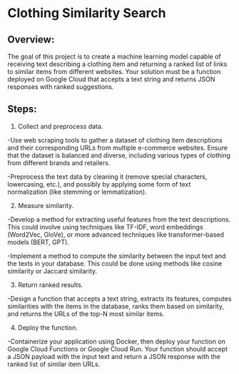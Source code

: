 # Clothing Similarity Search
## Overview:

The goal of this project is to create a machine learning model capable of receiving text describing a clothing item and returning a ranked list of links to similar items from different websites. Your solution must be a function deployed on Google Cloud that accepts a text string and returns JSON responses with ranked suggestions.



## Steps:

1. Collect and preprocess data.

-Use web scraping tools to gather a dataset of clothing item descriptions and their corresponding URLs from multiple e-commerce websites. Ensure that the dataset is balanced and diverse, including various types of clothing from different brands and retailers.

-Preprocess the text data by cleaning it (remove special characters, lowercasing, etc.), and possibly by applying some form of text normalization (like stemming or lemmatization).

2. Measure similarity.

-Develop a method for extracting useful features from the text descriptions. This could involve using techniques like TF-IDF, word embeddings (Word2Vec, GloVe), or more advanced techniques like transformer-based models (BERT, GPT).

-Implement a method to compute the similarity between the input text and the texts in your database. This could be done using methods like cosine similarity or Jaccard similarity.

3. Return ranked results.

-Design a function that accepts a text string, extracts its features, computes similarities with the items in the database, ranks them based on similarity, and returns the URLs of the top-N most similar items.

4. Deploy the function.

-Containerize your application using Docker, then deploy your function on Google Cloud Functions or Google Cloud Run. Your function should accept a JSON payload with the input text and return a JSON response with the ranked list of similar item URLs.
